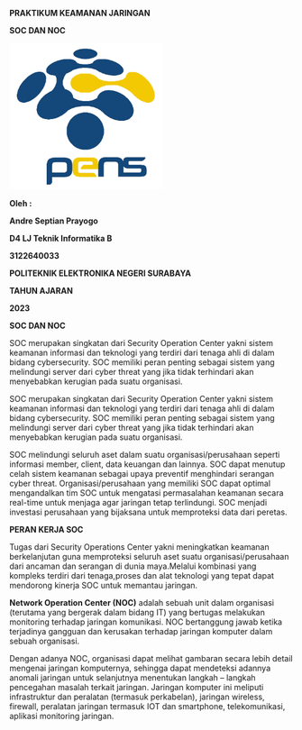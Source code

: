 **PRAKTIKUM KEAMANAN JARINGAN**

**SOC DAN NOC**

<img src="./media/image1.png" style="width:2.83472in;height:2.69583in"
alt="Hasil gambar untuk logo pens png HD" />

**Oleh :**

**Andre Septian Prayogo**

**D4 LJ Teknik Informatika B**

**3122640033**

**POLITEKNIK ELEKTRONIKA NEGERI SURABAYA**

**TAHUN AJARAN**

**2023**

**SOC DAN NOC**

SOC merupakan singkatan dari Security Operation Center yakni sistem
keamanan informasi dan teknologi yang terdiri dari tenaga ahli di dalam
bidang cybersecurity. SOC memiliki peran penting sebagai sistem yang
melindungi server dari cyber threat yang jika tidak terhindari akan
menyebabkan kerugian pada suatu organisasi.

SOC merupakan singkatan dari Security Operation Center yakni sistem
keamanan informasi dan teknologi yang terdiri dari tenaga ahli di dalam
bidang cybersecurity. SOC memiliki peran penting sebagai sistem yang
melindungi server dari cyber threat yang jika tidak terhindari akan
menyebabkan kerugian pada suatu organisasi.

SOC melindungi seluruh aset dalam suatu organisasi/perusahaan seperti
informasi member, client, data keuangan dan lainnya. SOC dapat menutup
celah sistem keamanan sebagai upaya preventif menghindari serangan cyber
threat. Organisasi/perusahaan yang memiliki SOC dapat optimal
mengandalkan tim SOC untuk mengatasi permasalahan keamanan secara
real-time untuk menjaga agar jaringan tetap terlindungi. SOC menjadi
investasi perusahaan yang bijaksana untuk memproteksi data dari peretas.

**PERAN KERJA SOC**

Tugas dari Security Operations Center yakni meningkatkan keamanan
berkelanjutan guna memproteksi seluruh aset suatu organisasi/perusahaan
dari ancaman dan serangan di dunia maya.Melalui kombinasi yang kompleks
terdiri dari tenaga,proses dan alat teknologi yang tepat dapat mendorong
kinerja SOC untuk memantau jaringan.

**Network Operation Center (NOC)** adalah sebuah unit dalam organisasi
(terutama yang bergerak dalam bidang IT) yang bertugas melakukan
monitoring terhadap jaringan komunikasi. NOC bertanggung jawab ketika
terjadinya gangguan dan kerusakan terhadap jaringan komputer dalam
sebuah organisasi.

Dengan adanya NOC, organisasi dapat melihat gambaran secara lebih detail
mengenai jaringan komputernya, sehingga dapat mendeteksi adannya anomali
jaringan untuk selanjutnya menentukan langkah – langkah pencegahan
masalah terkait jaringan. Jaringan komputer ini meliputi infrastruktur
dan peralatan (termasuk perkabelan), jaringan wireless, firewall,
peralatan jaringan termasuk IOT dan smartphone, telekomunikasi, aplikasi
monitoring jaringan.
